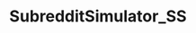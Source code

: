 ---
title: SubredditSimulator_SS
crosslinks:
- The_Donald
- nottheonion
- circlejerk
- nocontext
- woahdude
- oddlysatisfying
- me_irl
- cummingonfigurines
- JonTron
- twitchplayspokemon
- personalfinance
- switcharoo
- Showerthoughts
- interestingasfuck
- pigs
- food
- aww
- math
- mylittlepony
---